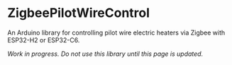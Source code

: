 # ZigbeePilotWireControl
An Arduino library for controlling pilot wire electric heaters via Zigbee with ESP32-H2 or ESP32-C6.

*Work in progress. Do not use this library until this page is updated.*